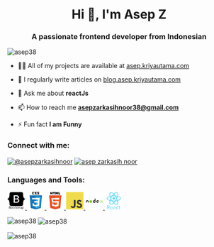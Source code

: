 <h1 align="center">Hi 👋, I'm Asep Z</h1>
<h3 align="center">A passionate frontend developer from Indonesian</h3>

<p align="left"> <img src="https://komarev.com/ghpvc/?username=asep38&label=Profile%20views&color=0e75b6&style=flat" alt="asep38" /> </p>

- 👨‍💻 All of my projects are available at [asep.kriyautama.com](asep.kriyautama.com)

- 📝 I regularly write articles on [blog.asep.kriyautama.com](blog.asep.kriyautama.com)

- 💬 Ask me about **reactJs**

- 📫 How to reach me **asepzarkasihnoor38@gmail.com**

- ⚡ Fun fact **I am Funny**

<h3 align="left">Connect with me:</h3>
<p align="left">
<a href="https://instagram.com/@asepzarkasihnoor" target="blank"><img align="center" src="https://raw.githubusercontent.com/rahuldkjain/github-profile-readme-generator/master/src/images/icons/Social/instagram.svg" alt="@asepzarkasihnoor" height="30" width="40" /></a>
<a href="https://www.youtube.com/c/asep zarkasih noor" target="blank"><img align="center" src="https://raw.githubusercontent.com/rahuldkjain/github-profile-readme-generator/master/src/images/icons/Social/youtube.svg" alt="asep zarkasih noor" height="30" width="40" /></a>
</p>

<h3 align="left">Languages and Tools:</h3>
<p align="left"> <a href="https://getbootstrap.com" target="_blank" rel="noreferrer"> <img src="https://raw.githubusercontent.com/devicons/devicon/master/icons/bootstrap/bootstrap-plain-wordmark.svg" alt="bootstrap" width="40" height="40"/> </a> <a href="https://www.w3schools.com/css/" target="_blank" rel="noreferrer"> <img src="https://raw.githubusercontent.com/devicons/devicon/master/icons/css3/css3-original-wordmark.svg" alt="css3" width="40" height="40"/> </a> <a href="https://www.w3.org/html/" target="_blank" rel="noreferrer"> <img src="https://raw.githubusercontent.com/devicons/devicon/master/icons/html5/html5-original-wordmark.svg" alt="html5" width="40" height="40"/> </a> <a href="https://developer.mozilla.org/en-US/docs/Web/JavaScript" target="_blank" rel="noreferrer"> <img src="https://raw.githubusercontent.com/devicons/devicon/master/icons/javascript/javascript-original.svg" alt="javascript" width="40" height="40"/> </a> <a href="https://nodejs.org" target="_blank" rel="noreferrer"> <img src="https://raw.githubusercontent.com/devicons/devicon/master/icons/nodejs/nodejs-original-wordmark.svg" alt="nodejs" width="40" height="40"/> </a> <a href="https://reactjs.org/" target="_blank" rel="noreferrer"> <img src="https://raw.githubusercontent.com/devicons/devicon/master/icons/react/react-original-wordmark.svg" alt="react" width="40" height="40"/> </a> </p>

<p><img align="left" src="https://github-readme-stats.vercel.app/api/top-langs?username=asep38&show_icons=true&locale=en&layout=compact" alt="asep38" /></p>

<p>&nbsp;<img align="center" src="https://github-readme-stats.vercel.app/api?username=asep38&show_icons=true&locale=en" alt="asep38" /></p>

<p><img align="center" src="https://github-readme-streak-stats.herokuapp.com/?user=asep38&" alt="asep38" /></p>

